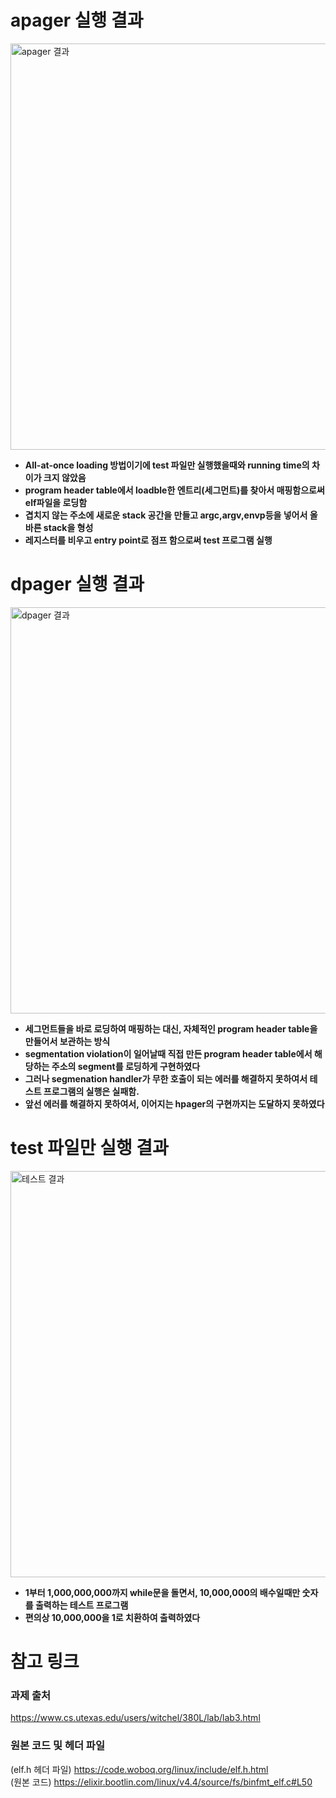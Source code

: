 # apager 실행 결과
<img width="650" alt="apager 결과" src="https://user-images.githubusercontent.com/47956399/116871382-20588c80-ac4f-11eb-92d4-f759735e4f80.PNG">

- **All-at-once loading 방법이기에 test 파일만 실행했을때와 running time의 차이가 크지 않았음**  
- **program header table에서 loadble한 엔트리(세그먼트)를 찾아서 매핑함으로써 elf파일을 로딩함**
- **겹치지 않는 주소에 새로운 stack 공간을 만들고 argc,argv,envp등을 넣어서 올바른 stack을 형성**
- **레지스터를 비우고 entry point로 점프 함으로써 test 프로그램 실행**
# dpager 실행 결과
<img width="650" alt="dpager 결과" src="https://user-images.githubusercontent.com/47956399/116871479-4716c300-ac4f-11eb-99b5-8fedcac0052b.PNG">

- **세그먼트들을 바로 로딩하여 매핑하는 대신, 자체적인 program header table을 만들어서 보관하는 방식**
- **segmentation violation이 일어날때 직접 만든 program header table에서 해당하는 주소의 segment를 로딩하게 구현하였다**
- **그러나 segmenation handler가 무한 호출이 되는 에러를 해결하지 못하여서 테스트 프로그램의 실행은 실패함.**
- **앞선 에러를 해결하지 못하여서, 이어지는 hpager의 구현까지는 도달하지 못하였다**
# test 파일만 실행 결과
<img width="650" alt="테스트 결과" src="https://user-images.githubusercontent.com/47956399/116871482-4aaa4a00-ac4f-11eb-8690-3c94e2522b39.PNG">

- **1부터 1,000,000,000까지 while문을 돌면서, 10,000,000의 배수일때만 숫자를 출력하는 테스트 프로그램**
- **편의상 10,000,000을 1로 치환하여 출력하였다**

# 참고 링크
### 과제 출처
https://www.cs.utexas.edu/users/witchel/380L/lab/lab3.html  
### 원본 코드 및 헤더 파일
(elf.h 헤더 파일) https://code.woboq.org/linux/include/elf.h.html  
(원본 코드) https://elixir.bootlin.com/linux/v4.4/source/fs/binfmt_elf.c#L50
